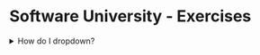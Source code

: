 # Software University - Exercises 

<details>
<summary>How do I dropdown?</summary>
<br> 
  
| First Header  | Grade:6.00/6.00  Issue date: 22/12/2017 | [Certificate](https://softuni.bg/certificates/details/50217/9efb074a) |
| ------------- | ------------- | ------------- |

</details>

